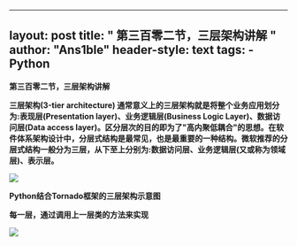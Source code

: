 
---
layout: post
title: " 第三百零二节，三层架构讲解 "
author: "Ans1ble"
header-style: text
tags:
      - Python
---


**第三百零二节，三层架构讲解**



**三层架构(3-tier architecture) 通常意义上的三层架构就是将整个业务应用划分为:表现层(Presentation
layer)、业务逻辑层(Business Logic Layer)、数据访问层(Data access
layer)。区分层次的目的即为了"高内聚低耦合"的思想。在软件体系架构设计中，分层式结构是最常见，也是最重要的一种结构。微软推荐的分层式结构一般分为三层，从下至上分别为:数据访问层、业务逻辑层(又或称为领域层)、表示层。**



**![](https://images2015.cnblogs.com/blog/955761/201707/955761-20170708160827690-1272195960.png)**







**Python结合Tornado框架的三层架构示意图**

**每一层，通过调用上一层类的方法来实现**

**![](https://images2015.cnblogs.com/blog/955761/201707/955761-20170708160947050-2111840198.png)**



